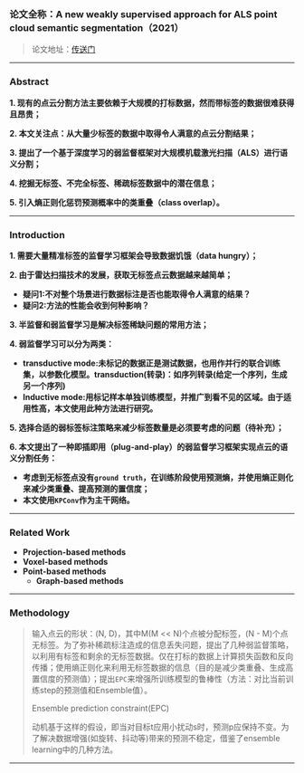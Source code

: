 ### 论文全称：A new weakly supervised approach for ALS point cloud semantic segmentation（2021）

> 论文地址：[传送门](https://arxiv.org/pdf/2110.01462.pdf)

<hr>

### **Abstract**

**1. 现有的点云分割方法主要依赖于大规模的打标数据，然而带标签的数据很难获得且昂贵；**

**2. 本文关注点：从大量少标签的数据中取得令人满意的点云分割结果；**

**3. 提出了一个基于深度学习的弱监督框架对大规模机载激光扫描（ALS）进行语义分割；**

**4. 挖掘无标签、不完全标签、稀疏标签数据中的潜在信息；**

**5. 引入熵正则化惩罚预测概率中的类重叠（class overlap）。**

<hr>

### **Introduction**

**1. 需要大量精准标签的监督学习框架会导致数据饥饿（data hungry）；**

**2. 由于雷达扫描技术的发展，获取无标签点云数据越来越简单；**

- **疑问1:不对整个场景进行数据标注是否也能取得令人满意的结果？**
- **疑问2:方法的性能会收到何种影响？**

**3. 半监督和弱监督学习是解决标签稀缺问题的常用方法；**

**4. 弱监督学习可以分为两类：**

- **transductive mode:未标记的数据正是测试数据，也用作并行的联合训练集，以参数化模型。transduction(转录)：如序列转录(给定一个序列，生成另一个序列)**
- **Inductive mode:用标记样本单独训练模型，并推广到看不见的区域。由于适用性高，本文使用此种方法进行研究。**

**5. 选择合适的弱标签标注策略来减少标签数量是必须要考虑的问题（待补充）；**

**6. 本文提出了一种即插即用（plug-and-play）的弱监督学习框架实现点云的语义分割任务：**

- **考虑到无标签点没有`ground truth`，在训练阶段使用预测熵，并使用熵正则化来减少类重叠、提高预测的置信度；**
- **本文使用`KPConv`作为主干网络。**

<hr>

### **Related Work**

- **Projection-based methods**
- **Voxel-based methods**
- **Point-based methods**
  - **Graph-based methods**

<hr>

### **Methodology**

> 输入点云的形状：(N, D)，其中M(M << N)个点被分配标签，(N - M)个点无标签。为了弥补稀疏标注造成的信息丢失问题，提出了几种弱监督策略，以利用有标签和剩余的无标签数据。仅在打标的数据上计算损失函数和反向传播；使用熵正则化来利用无标签数据的信息（目的是减少类重叠、生成高置信度的预测值）；提出`EPC`来增强所训练模型的鲁棒性（方法：对比当前训练step的预测值和Ensemble值）。
>
> 
>
> Ensemble prediction constraint(EPC)
>
> 动机基于这样的假设，即当对目标t应用小扰动s时，预测p应保持不变。为了解决数据增强(如旋转、抖动等)带来的预测不稳定，借鉴了ensemble learning中的几种方法。

<hr>



























